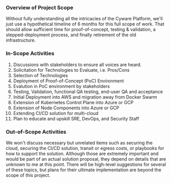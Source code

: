 ### Overview of Project Scope

Without fully understanding all the intricacies of the Cyware Platform, we'll just use a hypothetical timeline of 6 months for this full scope of work. That should allow sufficient time for proof-of-concept, testing & validation, a stepped-deployment process, and finally retirement of the old infrastructure.

### In-Scope Activities

1. Discussions with stakeholders to ensure all voices are heard.
2. Solicitation for Technologies to Evaluate, i.e. Pros/Cons
3. Selection of Technologies
4. Deployment of Proof-of-Concept (PoC) Environment
5. Evalution in PoC environment by stakeholders
6. Testing, Validation, functional QA testing, end-user QA and acceptance
7. Initial Deployment into AWS and migration away from Docker Swarm
8. Extension of Kubernetes Control Plane into Azure or GCP
9. Extension of Node Components into Azure or GCP
10. Extending CI/CD solution for multi-cloud
11. Plan to educate and upskill SRE, DevOps, and Security Staff

### Out-of-Scope Activities

We won't discuss necessary but unrelated items such as securing the cloud, securing the CI/CD solution, transit or egress costs, or playbooks for how to support the solution. Although those are extremely important and would be part of an actual solution proposal, they depend on details that are unknown to me at this point. There will be high-level suggestions for several of these topics, but plans for their ultimate implementation are beyond the scope of this project.

